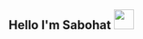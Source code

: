 ## Hello I'm Sabohat <img src="https://media.giphy.com/media/hvRJCLFzcasrR4ia7z/giphy.gif" width="35px">
